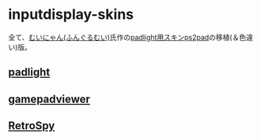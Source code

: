 # inputdisplay-skins

全て、[むいにゃん(ふんぐるむい)](https://twitter.com/mui_nyan)氏作の[padlight用スキンps2pad](http://www.geocities.jp/hungurumui/padskin.html)の移植(＆色違い)版。

## [padlight](http://chechepon.tripod.com/test/padlight.html)

## [gamepadviewer](http://gamepadviewer.com/)

## [RetroSpy](https://retro-spy.com/)
